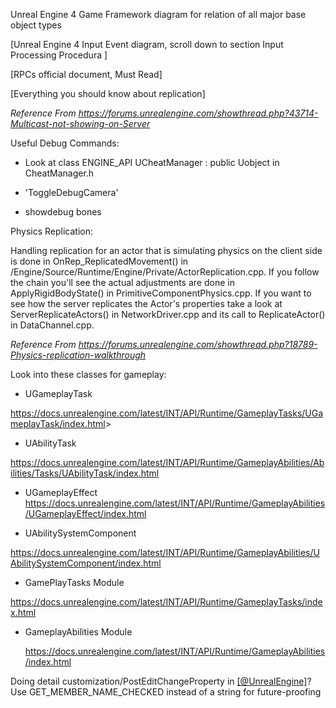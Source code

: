 Unreal Engine 4 Game Framework diagram for relation of all major base object types

[Unreal Engine 4 Input Event diagram, scroll down to section Input Processing Procedura ]

[RPCs official document, Must Read]

[Everything you should know about replication]

*Reference From <https://forums.unrealengine.com/showthread.php?43714-Multicast-not-showing-on-Server>*

Useful Debug Commands:

- Look at class ENGINE_API UCheatManager : public Uobject in CheatManager.h

- 'ToggleDebugCamera'

- showdebug bones

Physics Replication:

Handling replication for an actor that is simulating physics on the client side is done in OnRep_ReplicatedMovement() in /Engine/Source/Runtime/Engine/Private/ActorReplication.cpp. If you follow the chain you'll see the actual adjustments are done in ApplyRigidBodyState() in PrimitiveComponentPhysics.cpp. If you want to see how the server replicates the Actor's properties take a look at ServerReplicateActors() in NetworkDriver.cpp and its call to ReplicateActor() in DataChannel.cpp.

*Reference From <https://forums.unrealengine.com/showthread.php?18789-Physics-replication-walkthrough>*

Look into these classes for gameplay:

- UGameplayTask

<https://docs.unrealengine.com/latest/INT/API/Runtime/GameplayTasks/UGameplayTask/index.html>>

- UAbilityTask

<https://docs.unrealengine.com/latest/INT/API/Runtime/GameplayAbilities/Abilities/Tasks/UAbilityTask/index.html>

- UGameplayEffect <https://docs.unrealengine.com/latest/INT/API/Runtime/GameplayAbilities/UGameplayEffect/index.html>

- UAbilitySystemComponent

<https://docs.unrealengine.com/latest/INT/API/Runtime/GameplayAbilities/UAbilitySystemComponent/index.html>

- GamePlayTasks Module

<https://docs.unrealengine.com/latest/INT/API/Runtime/GameplayTasks/index.html>

- GameplayAbilities Module

  <https://docs.unrealengine.com/latest/INT/API/Runtime/GameplayAbilities/index.html>

Doing detail customization/PostEditChangeProperty in [\[@UnrealEngine\]](https://twitter.com/UnrealEngine)? Use GET_MEMBER_NAME_CHECKED instead of a string for future-proofing
